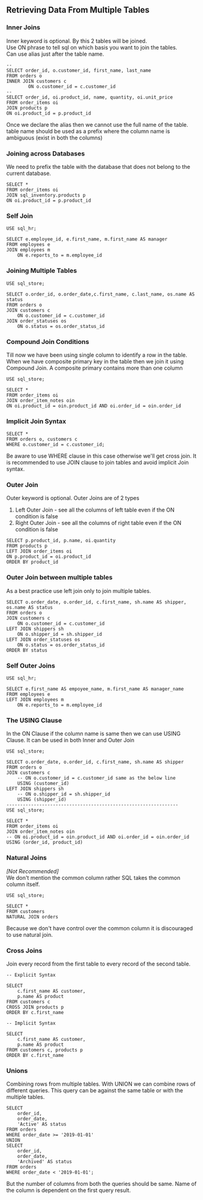 ## **Retrieving Data From Multiple Tables**
### Inner Joins
Inner keyword is optional. By this 2 tables will be joined.  
Use ON phrase to tell sql on which basis you want to join the tables.  
Can use alias just after the table name.
```
-- 
SELECT order_id, o.customer_id, first_name, last_name
FROM orders o
INNER JOIN customers c
		ON o.customer_id = c.customer_id
--
SELECT order_id, oi.product_id, name, quantity, oi.unit_price
FROM order_items oi
JOIN products p
ON oi.product_id = p.product_id 
```
Once we declare the alias then we cannot use the full name of the table.  
table name should be used as a prefix where the column name is ambiguous (exist in both the columns)

### Joining across Databases
We need to prefix the table with the database that does not belong to the current database.  
```
SELECT *
FROM order_items oi
JOIN sql_inventory.products p
ON oi.product_id = p.product_id
```

### Self Join
```
USE sql_hr;

SELECT e.employee_id, e.first_name, m.first_name AS manager
FROM employees e 
JOIN employees m
	ON e.reports_to = m.employee_id
```

### Joining Multiple Tables
```
USE sql_store;

SELECT o.order_id, o.order_date,c.first_name, c.last_name, os.name AS status
FROM orders o
JOIN customers c
	ON o.customer_id = c.customer_id
JOIN order_statuses os
	ON o.status = os.order_status_id
```

### Compound Join Conditions
Till now we have been using single column to identify a row in the table.   
When we have composite primary key in the table then we join it using Compound Join. A composite primary contains more than one column 
```
USE sql_store;

SELECT *
FROM order_items oi
JOIN order_item_notes oin 
ON oi.product_id = oin.product_id AND oi.order_id = oin.order_id
```

### Implicit Join Syntax
```
SELECT *
FROM orders o, customers c
WHERE o.customer_id = c.customer_id;
```
Be aware to use WHERE clause in this case otherwise we'll get cross join. It is recommended to use JOIN clause to join tables and avoid implicit Join syntax.

### Outer Join
Outer keyword is optional. Outer Joins are of 2 types 
1. Left Outer Join - see all the columns of left table even if the ON condition is false
2. Right Outer Join - see all the columns of right table even if the ON condition is false
```
SELECT p.product_id, p.name, oi.quantity
FROM products p
LEFT JOIN order_items oi
ON p.product_id = oi.product_id
ORDER BY product_id 
```

### Outer Join between multiple tables
As a best practice use left join only to join multiple tables.
```
SELECT o.order_date, o.order_id, c.first_name, sh.name AS shipper, os.name AS status
FROM orders o
JOIN customers c
	ON o.customer_id = c.customer_id
LEFT JOIN shippers sh
	ON o.shipper_id = sh.shipper_id
LEFT JOIN order_statuses os
	ON o.status = os.order_status_id
ORDER BY status
```

### Self Outer Joins
```
USE sql_hr;

SELECT e.first_name AS empoyee_name, m.first_name AS manager_name
FROM employees e
LEFT JOIN employees m
	ON e.reports_to = m.employee_id
```

### The USING Clause
In the ON Clause if the column name is same then we can use USING Clause. It can be used in both Inner and Outer Join
```
USE sql_store;

SELECT o.order_date, o.order_id, c.first_name, sh.name AS shipper
FROM orders o
JOIN customers c
	-- ON o.customer_id = c.customer_id same as the below line
    USING (customer_id)
LEFT JOIN shippers sh
	-- ON o.shipper_id = sh.shipper_id
    USING (shipper_id)
---------------------------------------------------------------
USE sql_store;

SELECT *
FROM order_items oi
JOIN order_item_notes oin  
-- ON oi.product_id = oin.product_id AND oi.order_id = oin.order_id
USING (order_id, product_id)
```

### Natural Joins
*[Not Recommended]*  
We don't mention the common column rather SQL takes the common column itself.  
```
USE sql_store;

SELECT *
FROM customers
NATURAL JOIN orders
```
Because we don't have control over the common column it is discouraged to use natural join.

### Cross Joins
Join every record from the first table to every record of the second table.  
```
-- Explicit Syntax

SELECT 
	c.first_name AS customer,
    p.name AS product
FROM customers c
CROSS JOIN products p
ORDER BY c.first_name

-- Implicit Syntax

SELECT 
	c.first_name AS customer,
    p.name AS product
FROM customers c, products p
ORDER BY c.first_name
```

### Unions
Combining rows from multiple tables. With UNION we can combine rows of different queries. This query can be against the same table or with the multiple tables.
```
SELECT 
	order_id,
    order_date,
    'Active' AS status
FROM orders
WHERE order_date >= '2019-01-01'
UNION
SELECT 
	order_id,
    order_date,
    'Archived' AS status
FROM orders
WHERE order_date < '2019-01-01';
```
But the number of columns from both the queries should be same. Name of the column is dependent on the first query result.